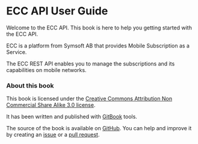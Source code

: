 # ECC API User Guide

Welcome to the ECC API. This book is here to help you getting started with the ECC API.

ECC is a platform from Symsoft AB that provides Mobile Subscription as a Service.

The ECC REST API enables you to manage the subscriptions and its capabilities on mobile networks.

### About this book

This book is licensed under the [Creative Commons Attribution Non Commercial Share Alike 3.0 license](http://creativecommons.org/licenses/by-nc-sa/3.0/).

It has been written and published with [GitBook](https://www.gitbook.io) tools.

The source of the book is available on [GitHub](https://github.com/symsoft/ecc-api-guide). You can help and improve it by creating an [issue](https://github.com/symsoft/ecc-api-guide/issues) or a [pull request](https://github.com/symsoft/ecc-api-guide/pulls).

